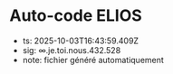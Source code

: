 # Auto-code ELIOS
- ts: 2025-10-03T16:43:59.409Z
- sig: ∞.je.toi.nous.432.528
- note: fichier généré automatiquement